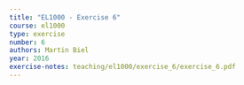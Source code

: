```yaml
---
title: "EL1000 - Exercise 6"
course: el1000
type: exercise
number: 6
authors: Martin Biel
year: 2016
exercise-notes: teaching/el1000/exercise_6/exercise_6.pdf
---
```


